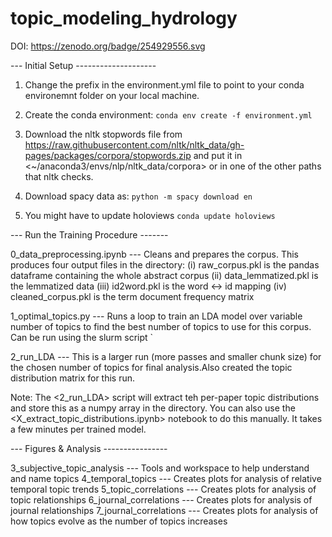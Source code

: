 # topic_modeling_hydrology
DOI: https://zenodo.org/badge/254929556.svg

--- Initial Setup --------------------

1) Change the prefix in the environment.yml file to point to your conda environemnt folder on your local machine.
2) Create the conda environment: `conda env create -f environment.yml` 

3) Download the nltk stopwords file from <https://raw.githubusercontent.com/nltk/nltk_data/gh-pages/packages/corpora/stopwords.zip> and put it in <~/anaconda3/envs/nlp/nltk_data/corpora> or in one of the other paths that nltk checks.

4) Download spacy data as: `python -m spacy download en`

5) You might have to update holoviews `conda update holoviews`

--- Run the Training Procedure -------

0_data_preprocessing.ipynb --- Cleans and prepares the corpus. This produces four output files in the <data> directory: 
(i) raw_corpus.pkl is the pandas dataframe containing the whole abstract corpus 
(ii) data_lemmatized.pkl is the lemmatized data 
(iii) id2word.pkl is the word <-> id mapping
(iv) cleaned_corpus.pkl is the term document frequency matrix

1_optimal_topics.py --- Runs a loop to train an LDA model over variable number of topics to find the best number of topics to use for this corpus. Can be run using the slurm script ` 

2_run_LDA --- This is a larger run (more passes and smaller chunk size) for the chosen number of topics for final analysis.Also created the topic distribution matrix for this run. 

Note: The <2_run_LDA> script will extract teh per-paper topic distributions and store this as a numpy array in the <data> directory. You can also use the <X_extract_topic_distributions.ipynb> notebook to do this manually. It takes a few minutes per trained model.

--- Figures & Analysis ----------------

3_subjective_topic_analysis --- Tools and workspace to help understand and name topics 
4_temporal_topics --- Creates plots for analysis of relative temporal topic trends
5_topic_correlations --- Creates plots for analysis of topic relationships
6_journal_correlations --- Creates plots for analysis of journal relationships
7_journal_correlations --- Creates plots for analysis of how topics evolve as the number of topics increases 



